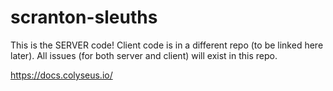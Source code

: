 # scranton-sleuths

This is the SERVER code! Client code is in a different repo (to be linked here later).
All issues (for both server and client) will exist in this repo.


https://docs.colyseus.io/
